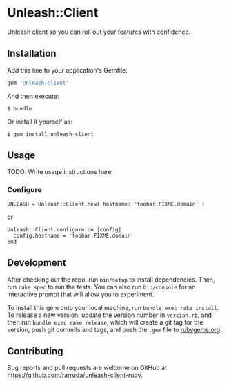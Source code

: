 # Unleash::Client

Unleash client so you can roll out your features with confidence.

## Installation

Add this line to your application's Gemfile:

```ruby
gem 'unleash-client'
```

And then execute:

    $ bundle

Or install it yourself as:

    $ gem install unleash-client

## Usage

TODO: Write usage instructions here


### Configure

```
UNLEASH = Unleash::Client.new( hostname: 'foobar.FIXME.domain' )
```

or
```
Unleash::Client.configure do |config|
  config.hostname = 'foobar.FIXME.domain'
end
```

## Development

After checking out the repo, run `bin/setup` to install dependencies. Then, run `rake spec` to run the tests. You can also run `bin/console` for an interactive prompt that will allow you to experiment.

To install this gem onto your local machine, run `bundle exec rake install`. To release a new version, update the version number in `version.rb`, and then run `bundle exec rake release`, which will create a git tag for the version, push git commits and tags, and push the `.gem` file to [rubygems.org](https://rubygems.org).

## Contributing

Bug reports and pull requests are welcome on GitHub at https://github.com/rarruda/unleash-client-ruby.

